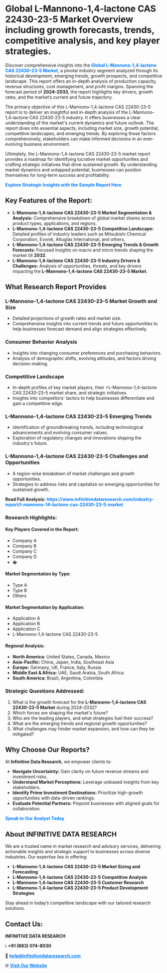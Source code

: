 <h1>Global L-Mannono-1,4-lactone CAS 22430-23-5 Market Overview including growth forecasts, trends, competitive analysis, and key player strategies.</h1>
<p>
Discover comprehensive insights into the 
<a href="https://www.infinitivedataresearch.com/industry-report/l-mannono-14-lactone-cas-22430-23-5-market" rel="dofollow" style="color: #007BFF; text-decoration: none;"><strong>Global L-Mannono-1,4-lactone CAS 22430-23-5 Market</strong></a>, a pivotal industry segment analyzed through its historical development, emerging trends, growth prospects, and competitive landscape. This report offers an in-depth analysis of production capacity, revenue structures, cost management, and profit margins. Spanning the forecast period of <strong>2024–2033</strong>, the report highlights key drivers, growth rates, and the market’s current and future trajectory.
</p>
<p>
The primary objective of this L-Mannono-1,4-lactone CAS 22430-23-5 report is to deliver an insightful and in-depth analysis of the L-Mannono-1,4-lactone CAS 22430-23-5 industry. It offers businesses a clear understanding of the market's current dynamics and future outlook. The report dives into essential aspects, including market size, growth potential, competitive landscapes, and emerging trends. By exploring these factors comprehensively, stakeholders can make informed decisions in an ever-evolving business environment.
</p>
<p>
Ultimately, the L-Mannono-1,4-lactone CAS 22430-23-5 market report provides a roadmap for identifying lucrative market opportunities and crafting strategic initiatives that drive sustained growth. By understanding market dynamics and untapped potential, businesses can position themselves for long-term success and profitability.
</p>
<p>
<a href="https://www.infinitivedataresearch.com/request-sample/reportId=110539" style="color: #007BFF; text-decoration: none;"><strong>Explore Strategic Insights with the Sample Report Here</strong></a>
</p>

<h2>Key Features of the Report:</h2>
<ul>
<li><strong>L-Mannono-1,4-lactone CAS 22430-23-5 Market Segmentation & Analysis:</strong> Comprehensive breakdown of global market shares across product types, applications, and regions.</li>
<li><strong>L-Mannono-1,4-lactone CAS 22430-23-5 Competitive Landscape:</strong> Detailed profiles of industry leaders such as Mitsubishi Chemical Corporation, Evonik, Altuglas International, and others.</li>
<li><strong>L-Mannono-1,4-lactone CAS 22430-23-5 Emerging Trends & Growth Forecasts:</strong> Focused insights on macro and micro trends shaping the market till <strong>2032</strong>.</li>
<li><strong>L-Mannono-1,4-lactone CAS 22430-23-5 Industry Drivers & Challenges:</strong> Analysis of opportunities, threats, and key drivers impacting the <strong>L-Mannono-1,4-lactone CAS 22430-23-5 Market</strong>.</li>
</ul>

<h2>What Research Report Provides</h2>
<h3>L-Mannono-1,4-lactone CAS 22430-23-5 Market Growth and Size</h3>
<ul>
<li>Detailed projections of growth rates and market size.</li>
<li>Comprehensive insights into current trends and future opportunities to help businesses forecast demand and align strategies effectively.</li>
</ul>

<h3>Consumer Behavior Analysis</h3>
<ul>
<li>Insights into changing consumer preferences and purchasing behaviors.</li>
<li>Analysis of demographic shifts, evolving attitudes, and factors driving decision-making.</li>
</ul>

<h3>Competitive Landscape</h3>
<ul>
<li>In-depth profiles of key market players, their >L-Mannono-1,4-lactone CAS 22430-23-5 market share, and strategic initiatives.</li>
<li>Insights into competitors' tactics to help businesses differentiate and gain a competitive edge.</li>
</ul>

<h3>L-Mannono-1,4-lactone CAS 22430-23-5 Emerging Trends</h3>
<ul>
<li>Identification of groundbreaking trends, including technological advancements and evolving consumer values.</li>
<li>Exploration of regulatory changes and innovations shaping the industry's future.</li>
</ul>

<h3>L-Mannono-1,4-lactone CAS 22430-23-5 Challenges and Opportunities</h3>
<ul>
<li>A region-wise breakdown of market challenges and growth opportunities.</li>
<li>Strategies to address risks and capitalize on emerging opportunities for sustained growth.</li>
</ul>
<p><strong>Read Full Analysis:</strong> <a href="https://www.infinitivedataresearch.com/industry-report/l-mannono-14-lactone-cas-22430-23-5-market" rel="dofollow" style="color: #007BFF; text-decoration: none;"><strong>https://www.infinitivedataresearch.com/industry-report/l-mannono-14-lactone-cas-22430-23-5-market</strong></a></p>
<h3>Research Highlights:</h3>
<h4>Key Players Covered in the Report:</h4>
<ul><li>Company A</li><li>Company B</li><li>Company C</li><li>Company D</li><li>�</li></ul>
<h4>Market Segmentation by Type:</h4>
<ul><li>Type A</li><li>Type B</li><li>Others</li></ul>
<h4>Market Segmentation by Application:</h4>
<ul><li>Application A</li><li>Application B</li><li>Application C</li><li>L-Mannono-1,4-lactone CAS 22430-23-5</li></ul>

<h4>Regional Analysis:</h4>
<ul>
<li><strong>North America:</strong> United States, Canada, Mexico</li>
<li><strong>Asia-Pacific:</strong> China, Japan, India, Southeast Asia</li>
<li><strong>Europe:</strong> Germany, UK, France, Italy, Russia</li>
<li><strong>Middle East & Africa:</strong> UAE, Saudi Arabia, South Africa</li>
<li><strong>South America:</strong> Brazil, Argentina, Colombia</li>
</ul>

<h3>Strategic Questions Addressed:</h3>
<ol>
<li>What is the growth forecast for the <strong>L-Mannono-1,4-lactone CAS 22430-23-5 Market</strong> during 2024–2032?</li>
<li>Which forces are shaping the market's future?</li>
<li>Who are the leading players, and what strategies fuel their success?</li>
<li>What are the emerging trends and regional growth opportunities?</li>
<li>What challenges may hinder market expansion, and how can they be mitigated?</li>
</ol>

<h2>Why Choose Our Reports?</h2>
<p>At <strong>Infinitive Data Research</strong>, we empower clients to:</p>
<ul>
<li><strong>Navigate Uncertainty:</strong> Gain clarity on future revenue streams and investment risks.</li>
<li><strong>Understand Market Perceptions:</strong> Leverage unbiased insights from key stakeholders.</li>
<li><strong>Identify Prime Investment Destinations:</strong> Prioritize high-growth opportunities with data-driven rankings.</li>
<li><strong>Evaluate Potential Partners:</strong> Pinpoint businesses with aligned goals for collaboration.</li>
</ul>
<p><a href="https://www.infinitivedataresearch.com/industry-report/l-mannono-14-lactone-cas-22430-23-5-market" rel="dofollow" style="color: #007BFF; text-decoration: none;"><strong>Speak to Our Analyst Today</strong></a></p>

<h2>About INFINITIVE DATA RESEARCH</h2>
<p>We are a trusted name in market research and advisory services, delivering actionable insights and strategic support to businesses across diverse industries. Our expertise lies in offering:</p>
<ul>
<li><strong>L-Mannono-1,4-lactone CAS 22430-23-5 Market Sizing and Forecasting</strong></li>
<li><strong>L-Mannono-1,4-lactone CAS 22430-23-5 Competitive Analysis</strong></li>
<li><strong>L-Mannono-1,4-lactone CAS 22430-23-5 Customer Research</strong></li>
<li><strong>L-Mannono-1,4-lactone CAS 22430-23-5 Product Development Strategies</strong></li>
</ul>
<p>Stay ahead in today’s competitive landscape with our tailored research solutions.</p>

<h2>Contact Us:</h2>
<p><strong>INFINITIVE DATA RESEARCH</strong></p>
<p>📞 <strong>+91 (883) 074-8030</strong></p>
<p>📧 <strong><a href="mailto:help@infinitivedataresearch.com" style="color: #007BFF;">help@infinitivedataresearch.com</a></strong></p>
<p>🌐 <strong><a href="https://www.infinitivedataresearch.com" rel="dofollow" style="color: #007BFF;">Visit Our Website</a></strong></p>